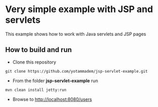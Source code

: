 # Very simple example with JSP and servlets

This example shows how to work with Java servlets and JSP pages

## How to build and run

* Clone this repository 

```
git clone https://github.com/yotammadem/jsp-servlet-example.git
```

* From the folder **jsp-servlet-example** run

```
mvn clean install jetty:run
```

* Browse to [http://localhost:8080/users](http://localhost:8080/users)
